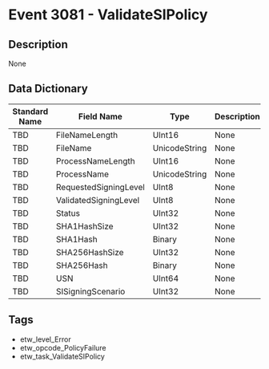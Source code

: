 # Event 3081 - ValidateSIPolicy

## Description
None

## Data Dictionary
|Standard Name|Field Name|Type|Description|Sample Value|
|---|---|---|---|---|
|TBD|FileNameLength|UInt16|None|`None`|
|TBD|FileName|UnicodeString|None|`None`|
|TBD|ProcessNameLength|UInt16|None|`None`|
|TBD|ProcessName|UnicodeString|None|`None`|
|TBD|RequestedSigningLevel|UInt8|None|`None`|
|TBD|ValidatedSigningLevel|UInt8|None|`None`|
|TBD|Status|UInt32|None|`None`|
|TBD|SHA1HashSize|UInt32|None|`None`|
|TBD|SHA1Hash|Binary|None|`None`|
|TBD|SHA256HashSize|UInt32|None|`None`|
|TBD|SHA256Hash|Binary|None|`None`|
|TBD|USN|UInt64|None|`None`|
|TBD|SISigningScenario|UInt32|None|`None`|

## Tags
* etw_level_Error
* etw_opcode_PolicyFailure
* etw_task_ValidateSIPolicy